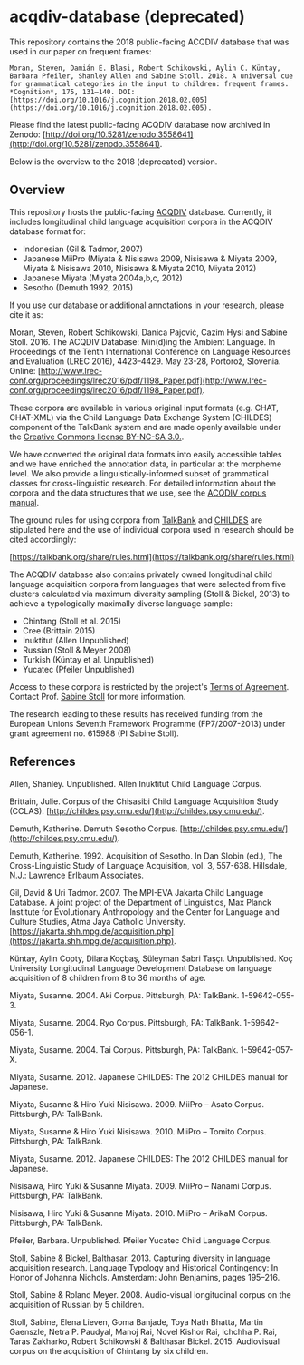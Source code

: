 # acqdiv-database (deprecated)

This repository contains the 2018 public-facing ACQDIV database that was used in our paper on frequent frames:

```
Moran, Steven, Damián E. Blasi, Robert Schikowski, Aylin C. Küntay, Barbara Pfeiler, Shanley Allen and Sabine Stoll. 2018. A universal cue for grammatical categories in the input to children: frequent frames. *Cognition*, 175, 131–140. DOI: [https://doi.org/10.1016/j.cognition.2018.02.005](https://doi.org/10.1016/j.cognition.2018.02.005).
```

Please find the latest public-facing ACQDIV database now archived in Zenodo: [http://doi.org/10.5281/zenodo.3558641](http://doi.org/10.5281/zenodo.3558641).

Below is the overview to the 2018 (deprecated) version.


## Overview

This repository hosts the public-facing [ACQDIV](http://www.acqdiv.uzh.ch/en.html) database. Currently, it includes longitudinal child language acquisition corpora in the ACQDIV database format for:

- Indonesian (Gil & Tadmor, 2007)
- Japanese MiiPro (Miyata & Nisisawa 2009, Nisisawa & Miyata 2009, Miyata & Nisisawa 2010, Nisisawa & Miyata 2010, Miyata 2012)
- Japanese Miyata (Miyata 2004a,b,c, 2012)
- Sesotho (Demuth 1992, 2015)

If you use our database or additional annotations in your research, please cite it as:

Moran, Steven, Robert Schikowski, Danica Pajović, Cazim Hysi and Sabine Stoll. 2016. The ACQDIV Database: Min(d)ing the Ambient Language. In Proceedings of the Tenth International Conference on Language Resources and Evaluation (LREC 2016), 4423–4429. May 23-28, Portorož, Slovenia. Online: [http://www.lrec-conf.org/proceedings/lrec2016/pdf/1198_Paper.pdf](http://www.lrec-conf.org/proceedings/lrec2016/pdf/1198_Paper.pdf).

These corpora are available in various original input formats (e.g. CHAT, CHAT-XML) via the Child Language Data Exchange System (CHILDES) component of the TalkBank system and are made openly available under the [Creative Commons license BY-NC-SA 3.0.](https://creativecommons.org/licenses/by-nc-sa/3.0/). 

We have converted the original data formats into easily accessible tables and we have enriched the annotation data, in particular at the morpheme level. We also provide a linguistically-informed subset of grammatical classes for cross-linguistic research. For detailed information about the corpora and the data structures that we use, see the [ACQDIV corpus manual](https://github.com/acqdiv/corpus_manual/blob/master/corpus_manual.pdf).

The ground rules for using corpora from [TalkBank](https://talkbank.org/) and [CHILDES](https://childes.talkbank.org/) are stipulated here and the use of individual corpora used in research should be cited accordingly:

[https://talkbank.org/share/rules.html](https://talkbank.org/share/rules.html)

The ACQDIV database also contains privately owned longitudinal child language acquisition corpora from languages that were selected from five clusters calculated via maximum diversity sampling (Stoll & Bickel, 2013) to achieve a typologically maximally diverse language sample:

- Chintang (Stoll et al. 2015)
- Cree (Brittain 2015)
- Inuktitut (Allen Unpublished)
- Russian (Stoll & Meyer 2008)
- Turkish (Küntay et al. Unpublished)
- Yucatec (Pfeiler Unpublished)

Access to these corpora is restricted by the project's [Terms of Agreement](http://www.acqdiv.uzh.ch/dam/jcr:c7318751-f531-43a8-9dbd-b48eee950a4c/terms_of_use_for_the_acqdiv_corpus.pdf). Contact Prof. [Sabine Stoll](http://www.psycholinguistics.uzh.ch/en/stoll.html) for more information.

The research leading to these results has received funding from the European Unions Seventh Framework Programme (FP7/2007-2013) under grant agreement no. 615988 (PI Sabine Stoll).


## References

Allen, Shanley. Unpublished. Allen Inuktitut Child Language Corpus.

Brittain, Julie. Corpus of the Chisasibi Child Language Acquisition Study (CCLAS).
[http://childes.psy.cmu.edu/](http://childes.psy.cmu.edu/).

Demuth, Katherine. Demuth Sesotho Corpus. [http://childes.psy.cmu.edu/](http://childes.psy.cmu.edu/).

Demuth, Katherine. 1992. Acquisition of Sesotho. In Dan Slobin (ed.), The Cross-Linguistic Study of Language Acquisition, vol. 3, 557-638. Hillsdale, N.J.: Lawrence Erlbaum Associates.

Gil, David & Uri Tadmor. 2007. The MPI-EVA Jakarta Child Language Database. A joint project of the Department of Linguistics, Max Planck Institute for Evolutionary Anthropology and the Center for Language and Culture Studies, Atma Jaya Catholic University. [https://jakarta.shh.mpg.de/acquisition.php](https://jakarta.shh.mpg.de/acquisition.php).

Küntay, Aylin Copty, Dilara Koçbaş, Süleyman Sabri Taşçı. Unpublished. Koç University Longitudinal Language Development Database on language acquisition of 8 children from 8 to 36 months of age.

Miyata, Susanne. 2004. Aki Corpus. Pittsburgh, PA: TalkBank. 1-59642-055-3.

Miyata, Susanne. 2004. Ryo Corpus. Pittsburgh, PA: TalkBank. 1-59642-056-1.

Miyata, Susanne. 2004. Tai Corpus. Pittsburgh, PA: TalkBank. 1-59642-057-X.

Miyata, Susanne. 2012. Japanese CHILDES: The 2012 CHILDES manual for Japanese.

Miyata, Susanne & Hiro Yuki Nisisawa. 2009. MiiPro – Asato Corpus. Pittsburgh, PA: TalkBank.

Miyata, Susanne & Hiro Yuki Nisisawa. 2010. MiiPro – Tomito Corpus. Pittsburgh, PA: TalkBank.

Miyata, Susanne. 2012. Japanese CHILDES: The 2012 CHILDES manual for Japanese.

Nisisawa, Hiro Yuki & Susanne Miyata. 2009. MiiPro – Nanami Corpus. Pittsburgh, PA: TalkBank.

Nisisawa, Hiro Yuki & Susanne Miyata. 2010. MiiPro – ArikaM Corpus. Pittsburgh, PA: TalkBank.

Pfeiler, Barbara. Unpublished. Pfeiler Yucatec Child Language Corpus.

Stoll, Sabine & Bickel, Balthasar. 2013. Capturing diversity in language acquisition research. Language Typology and Historical Contingency: In Honor of Johanna Nichols. Amsterdam: John Benjamins, pages 195–216.

Stoll, Sabine & Roland Meyer. 2008. Audio-visual longitudinal corpus on the acquisition of Russian by 5 children.

Stoll, Sabine, Elena Lieven, Goma Banjade, Toya Nath Bhatta, Martin Gaenszle, Netra P. Paudyal, Manoj Rai, Novel Kishor Rai, Ichchha P. Rai, Taras Zakharko, Robert Schikowski & Balthasar Bickel. 2015. Audiovisual corpus on the acquisition of Chintang by six children.
